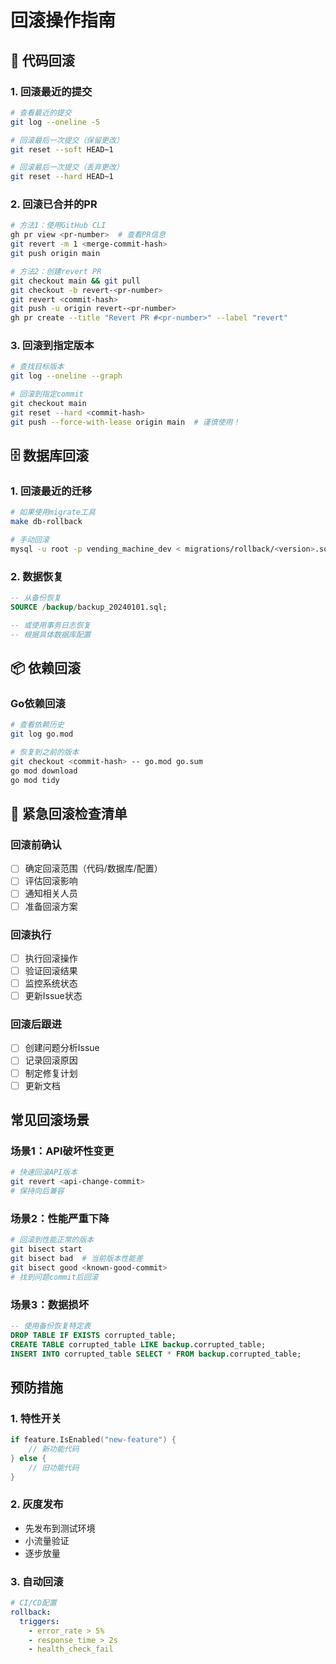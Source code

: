 # 回滚操作指南

## 🔄 代码回滚

### 1. 回滚最近的提交
```bash
# 查看最近的提交
git log --oneline -5

# 回滚最后一次提交（保留更改）
git reset --soft HEAD~1

# 回滚最后一次提交（丢弃更改）
git reset --hard HEAD~1
```

### 2. 回滚已合并的PR
```bash
# 方法1：使用GitHub CLI
gh pr view <pr-number>  # 查看PR信息
git revert -m 1 <merge-commit-hash>
git push origin main

# 方法2：创建revert PR
git checkout main && git pull
git checkout -b revert-<pr-number>
git revert <commit-hash>
git push -u origin revert-<pr-number>
gh pr create --title "Revert PR #<pr-number>" --label "revert"
```

### 3. 回滚到指定版本
```bash
# 查找目标版本
git log --oneline --graph

# 回滚到指定commit
git checkout main
git reset --hard <commit-hash>
git push --force-with-lease origin main  # 谨慎使用！
```

## 🗄️ 数据库回滚

### 1. 回滚最近的迁移
```bash
# 如果使用migrate工具
make db-rollback

# 手动回滚
mysql -u root -p vending_machine_dev < migrations/rollback/<version>.sql
```

### 2. 数据恢复
```sql
-- 从备份恢复
SOURCE /backup/backup_20240101.sql;

-- 或使用事务日志恢复
-- 根据具体数据库配置
```

## 📦 依赖回滚

### Go依赖回滚
```bash
# 查看依赖历史
git log go.mod

# 恢复到之前的版本
git checkout <commit-hash> -- go.mod go.sum
go mod download
go mod tidy
```

## 🚨 紧急回滚检查清单

### 回滚前确认
- [ ] 确定回滚范围（代码/数据库/配置）
- [ ] 评估回滚影响
- [ ] 通知相关人员
- [ ] 准备回滚方案

### 回滚执行
- [ ] 执行回滚操作
- [ ] 验证回滚结果
- [ ] 监控系统状态
- [ ] 更新Issue状态

### 回滚后跟进
- [ ] 创建问题分析Issue
- [ ] 记录回滚原因
- [ ] 制定修复计划
- [ ] 更新文档

## 常见回滚场景

### 场景1：API破坏性变更
```bash
# 快速回滚API版本
git revert <api-change-commit>
# 保持向后兼容
```

### 场景2：性能严重下降
```bash
# 回滚到性能正常的版本
git bisect start
git bisect bad  # 当前版本性能差
git bisect good <known-good-commit>
# 找到问题commit后回滚
```

### 场景3：数据损坏
```sql
-- 使用备份恢复特定表
DROP TABLE IF EXISTS corrupted_table;
CREATE TABLE corrupted_table LIKE backup.corrupted_table;
INSERT INTO corrupted_table SELECT * FROM backup.corrupted_table;
```

## 预防措施

### 1. 特性开关
```go
if feature.IsEnabled("new-feature") {
    // 新功能代码
} else {
    // 旧功能代码
}
```

### 2. 灰度发布
- 先发布到测试环境
- 小流量验证
- 逐步放量

### 3. 自动回滚
```yaml
# CI/CD配置
rollback:
  triggers:
    - error_rate > 5%
    - response_time > 2s
    - health_check_fail
```